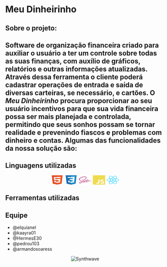 # Meu Dinheirinho

## Sobre o projeto: 

Software de organização financeira criado para auxiliar o usuário a ter um controle sobre todas as suas finanças, com auxílio de gráficos, relatórios e outras informações atualizadas. Através dessa ferramenta o cliente poderá cadastrar operações de entrada e saída de diversas carteiras, se necessário, e cartões.
O *Meu Dinheirinho* procura proporcionar ao seu usuário incentivos para que sua vida financeira possa ser mais planejada e controlada, permitindo que seus sonhos possam se tornar realidade e prevenindo fiascos e problemas com dinheiro e contas. Algumas das funcionalidades da nossa solução são:
- 

## Linguagens utilizadas 

<div align="center">
  <img align="center" alt="HTML" height="30" width="40" src="https://raw.githubusercontent.com/devicons/devicon/master/icons/html5/html5-original.svg">
  <img align="center" alt="CSS" height="30" width="40" src="https://raw.githubusercontent.com/devicons/devicon/master/icons/css3/css3-original.svg">
  <img align="center" alt="Sass" height="30" width="40" src="https://raw.githubusercontent.com/devicons/devicon/master/icons/sass/sass-original.svg">
  <img align="center" alt="Js" height="30" width="40" src="https://raw.githubusercontent.com/devicons/devicon/master/icons/javascript/javascript-plain.svg">
  <img align="center" alt="ReactJS" height="30" width="40" src="https://raw.githubusercontent.com/devicons/devicon/master/icons/react/react-original.svg">
</div>

## Ferramentas utilizadas


## Equipe

- @elquianel
- @kaayra01
- @HermesE30
- @pedrou103
- @armandosoaress



<p align="center"><img src="https://thumbs.gfycat.com/GoodnaturedFondGaur-size_restricted.gif" alt="Synthwave" height="300" width="500"></p>